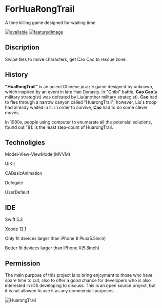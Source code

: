 # ForHuaRongTrail
A time killing game designed for waiting time  

[![available](https://user-images.githubusercontent.com/63318597/115793585-603f8a00-a39a-11eb-8f81-26662c964009.png)](https://apps.apple.com/us/app/huarongtrail/id1555108765)
[![featuredImage](https://user-images.githubusercontent.com/63318597/116278609-a73fcd80-a754-11eb-8a54-704319b888cc.png)](https://testflight.apple.com/join/RTrqiHn1)

## Discription
Swipe tiles to move characters, get Cao Cao to rescue zone.

## History
**"HuaRongTrail"** is an acient Chinese puzzle game designed by unknown, which inspired by an event in late Han Dynasty. In "Chibi" battle, **Cao Cao**(a military strategist) was defeated by Liu(another military strategist). **Cao** had to flee through a narrow canyon called "HuarongTrail", however, Liu's troop had already  waited in it. In order to survive, **Cao** had to do some clever moves.

In 1980s, people using computer to enumarate all the potensial solutions, found out "81: is the least step-count of HuarongTrail.

## Technoligies
Model-View-ViewModel(MVVM)

UIKit

CABasicAnimation

Delegate

UserDefault

## IDE
Swift 5.3

Xcode 12.1

Only fit devices larger than iPhone 8 Plus(5.5inch)

Better fit devices larger than iPhone X(5.8inch)

## Permission
The main purpose of this project is to bring enjoyment to those who have spare time to cut, also to offer a good chance for developers who is also interested in iOS developing to discuss. This is an open source project, but it is not allowed to use it as any commercial-purposes. 


![HuarongTrail](https://user-images.githubusercontent.com/63318597/99622750-c5144400-29f8-11eb-95ae-d1ca670683e4.gif)

